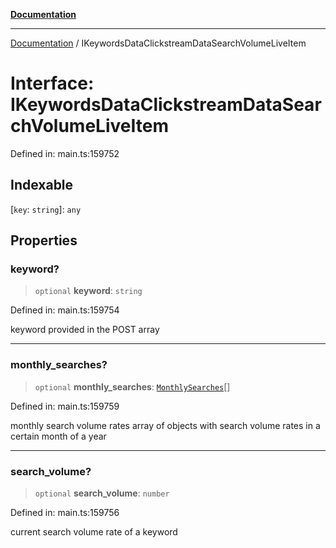 [**Documentation**](../README.md)

***

[Documentation](../README.md) / IKeywordsDataClickstreamDataSearchVolumeLiveItem

# Interface: IKeywordsDataClickstreamDataSearchVolumeLiveItem

Defined in: main.ts:159752

## Indexable

\[`key`: `string`\]: `any`

## Properties

### keyword?

> `optional` **keyword**: `string`

Defined in: main.ts:159754

keyword provided in the POST array

***

### monthly\_searches?

> `optional` **monthly\_searches**: [`MonthlySearches`](../classes/MonthlySearches.md)[]

Defined in: main.ts:159759

monthly search volume rates
array of objects with search volume rates in a certain month of a year

***

### search\_volume?

> `optional` **search\_volume**: `number`

Defined in: main.ts:159756

current search volume rate of a keyword
